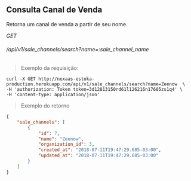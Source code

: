 ## Consulta Canal de Venda

Retorna um canal de venda a partir de seu nome.

<div class="api-endpoint">
    <div class="endpoint-data">
        <i class="label label-get">GET</i>
        <h6>/api/v1/sale_channels/search?name=:sale_channel_name</h6>
    </div>
</div>

> Exemplo da requisição:


```shell
curl -X GET http://nexaas-estoka-production.herokuapp.com/api/v1/sale_channels/search?name=Zeenow  \
-H 'authorization: Token token=3d12813150rd61l126216n17605zs1q4' \
-H 'content-type: application/json'

```

> Exemplo do retorno

```json
{
    "sale_channels": [
        {
            "id": 7,
            "name": "Zeenow",
            "organization_id": 3,
            "created_at": "2018-07-11T19:47:29.685-03:00",
            "updated_at": "2018-07-11T19:47:29.685-03:00"
        }
    ]
}
```
